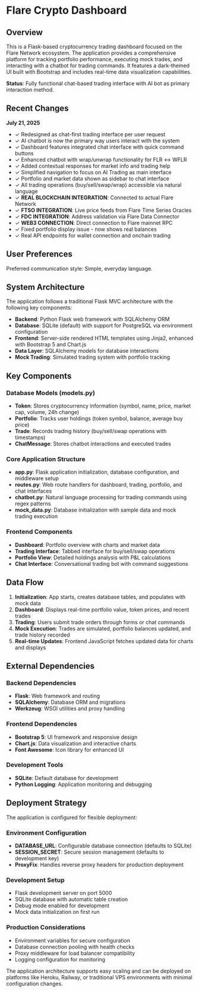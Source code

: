 # Flare Crypto Dashboard

## Overview

This is a Flask-based cryptocurrency trading dashboard focused on the Flare Network ecosystem. The application provides a comprehensive platform for tracking portfolio performance, executing mock trades, and interacting with a chatbot for trading commands. It features a dark-themed UI built with Bootstrap and includes real-time data visualization capabilities.

**Status**: Fully functional chat-based trading interface with AI bot as primary interaction method.

## Recent Changes

**July 21, 2025**
- ✓ Redesigned as chat-first trading interface per user request
- ✓ AI chatbot is now the primary way users interact with the system
- ✓ Dashboard features integrated chat interface with quick command buttons
- ✓ Enhanced chatbot with wrap/unwrap functionality for FLR ↔ WFLR
- ✓ Added contextual responses for market info and trading help
- ✓ Simplified navigation to focus on AI Trading as main interface
- ✓ Portfolio and market data shown as sidebar to chat interface
- ✓ All trading operations (buy/sell/swap/wrap) accessible via natural language
- ✓ **REAL BLOCKCHAIN INTEGRATION**: Connected to actual Flare Network
- ✓ **FTSO INTEGRATION**: Live price feeds from Flare Time Series Oracles
- ✓ **FDC INTEGRATION**: Address validation via Flare Data Connector
- ✓ **WEB3 CONNECTION**: Direct connection to Flare mainnet RPC
- ✓ Fixed portfolio display issue - now shows real balances
- ✓ Real API endpoints for wallet connection and onchain trading

## User Preferences

Preferred communication style: Simple, everyday language.

## System Architecture

The application follows a traditional Flask MVC architecture with the following key components:

- **Backend**: Python Flask web framework with SQLAlchemy ORM
- **Database**: SQLite (default) with support for PostgreSQL via environment configuration
- **Frontend**: Server-side rendered HTML templates using Jinja2, enhanced with Bootstrap 5 and Chart.js
- **Data Layer**: SQLAlchemy models for database interactions
- **Mock Trading**: Simulated trading system with portfolio tracking

## Key Components

### Database Models (models.py)
- **Token**: Stores cryptocurrency information (symbol, name, price, market cap, volume, 24h change)
- **Portfolio**: Tracks user holdings (token symbol, balance, average buy price)
- **Trade**: Records trading history (buy/sell/swap operations with timestamps)
- **ChatMessage**: Stores chatbot interactions and executed trades

### Core Application Structure
- **app.py**: Flask application initialization, database configuration, and middleware setup
- **routes.py**: Web route handlers for dashboard, trading, portfolio, and chat interfaces
- **chatbot.py**: Natural language processing for trading commands using regex patterns
- **mock_data.py**: Database initialization with sample data and mock trading execution

### Frontend Components
- **Dashboard**: Portfolio overview with charts and market data
- **Trading Interface**: Tabbed interface for buy/sell/swap operations
- **Portfolio View**: Detailed holdings analysis with P&L calculations
- **Chat Interface**: Conversational trading bot with command suggestions

## Data Flow

1. **Initialization**: App starts, creates database tables, and populates with mock data
2. **Dashboard**: Displays real-time portfolio value, token prices, and recent trades
3. **Trading**: Users submit trade orders through forms or chat commands
4. **Mock Execution**: Trades are simulated, portfolio balances updated, and trade history recorded
5. **Real-time Updates**: Frontend JavaScript fetches updated data for charts and displays

## External Dependencies

### Backend Dependencies
- **Flask**: Web framework and routing
- **SQLAlchemy**: Database ORM and migrations
- **Werkzeug**: WSGI utilities and proxy handling

### Frontend Dependencies
- **Bootstrap 5**: UI framework and responsive design
- **Chart.js**: Data visualization and interactive charts
- **Font Awesome**: Icon library for enhanced UI

### Development Tools
- **SQLite**: Default database for development
- **Python Logging**: Application monitoring and debugging

## Deployment Strategy

The application is configured for flexible deployment:

### Environment Configuration
- **DATABASE_URL**: Configurable database connection (defaults to SQLite)
- **SESSION_SECRET**: Secure session management (defaults to development key)
- **ProxyFix**: Handles reverse proxy headers for production deployment

### Development Setup
- Flask development server on port 5000
- SQLite database with automatic table creation
- Debug mode enabled for development
- Mock data initialization on first run

### Production Considerations
- Environment variables for secure configuration
- Database connection pooling with health checks
- Proxy middleware for load balancer compatibility
- Logging configuration for monitoring

The application architecture supports easy scaling and can be deployed on platforms like Heroku, Railway, or traditional VPS environments with minimal configuration changes.